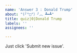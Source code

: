 ```yaml
---
name: 'Answer 3 : Donald Trump'
about: "(╯°□°）╯︵ ┻━┻"
title: quiz|0|Donald Trump
labels: ''
assignees: ''

---
```


Just click 'Submit new issue'.
